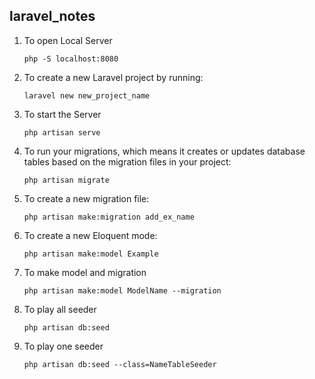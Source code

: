 ## laravel_notes

1. To open Local Server
   ```
   php -S localhost:8080
   ```
2. To create a new Laravel project by running:
   ```
   laravel new new_project_name
   ```
3. To start the Server
   ```
   php artisan serve
   ```   
4. To run your migrations, which means it creates or updates database tables based on the migration files in your project:
   ```
   php artisan migrate 
   ```
5. To create a new migration file:
   ```
   php artisan make:migration add_ex_name
   ```
6. To create a new Eloquent mode:
   ```
   php artisan make:model Example
   ```
7. To make model and migration
   ```
   php artisan make:model ModelName --migration 
   ```
8. To play all seeder
   ```
   php artisan db:seed
   ```
9. To play one seeder
   ```
   php artisan db:seed --class=NameTableSeeder
   ```
